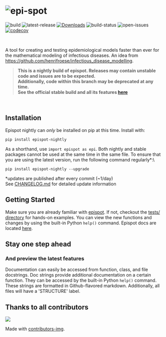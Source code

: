 # ![epi-spot](https://i.ibb.co/m9yS1yh/epispot-nightly.jpg)
![build](https://img.shields.io/badge/build-nightly-black)
![latest-release](https://shields.mitmproxy.org/pypi/v/epispot-nightly.svg?color=success)
[![Downloads](https://pepy.tech/badge/epispot-nightly)](https://pepy.tech/project/epispot-nightly)
![build-status](https://github.com/epispot/epispot/workflows/build/badge.svg?branch=nightly)
![open-issues](https://img.shields.io/github/issues-search/epispot/epispot?color=red&label=Open%20Issues&query=is%3Aopen%20label%3Anightly)
[![codecov](https://codecov.io/gh/epispot/epispot/branch/nightly/graph/badge.svg?token=WGIM127RFY)](https://codecov.io/gh/epispot/epispot)

<br>

A tool for creating and testing epidemiological models faster than ever for the mathematical modeling of infectious 
diseases. An idea from https://github.com/henrifroese/infectious_disease_modelling.

> **This is a nightly build of epispot. Releases may contain unstable code and issues are to be expected.\
> Additionally, code within this branch may be deprecated at any time.\
> See the official stable build and all its features [here](https://pypi.org/project/epispot/)**

<br>

## Installation

Epispot nightly can _only_ be installed on pip at this time.
Install with:
```shell
pip install epispot-nightly
```
As a shorthand, use `import epispot as epi`.
Both nightly and stable packages cannot be used at the same time in the same file.
To ensure that you are using the latest version, run the following command regularly*:\
```shell
pip install epispot-nightly --upgrade
```

*updates are published after every commit (~1/day)\
See [CHANGELOG.md](https://www.github.com/epispot/epispot/tree/nightly/CHANGELOG.md)
for detailed update information

## Getting Started

Make sure you are already familiar with [epispot](https://www.pypi.org/project/epispot).
If not, checkout the [tests/ directory](https://www.github.com/epispot/epispot/tree/nightly/tests)
for hands-on examples.
You can view the new functions and changes by using the built-in Python `help()` command.
Epispot docs are located [here](https://epispot.github.io/epispot).

## Stay one step ahead
### And preview the latest features
Documentation can easily be accessed from function, class, and file docstrings.
Doc strings provide additional documentation on a certain function.
They can be accessed by the built-in Python `help()` command.
These strings are formatted in Github-flavored markdown.
Additionally, all files will have a 'STRUCTURE' label.

## Thanks to all contributors
<a href="https://github.com/epispot/epispot/graphs/contributors">
  <img src="https://contrib.rocks/image?repo=epispot/epispot" />
</a>

Made with [contributors-img](https://contrib.rocks).
